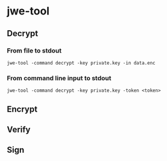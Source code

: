 # jwe-tool

## Decrypt

### From file to stdout
```
jwe-tool -command decrypt -key private.key -in data.enc
```

### From command line input to stdout
```
jwe-tool -command decrypt -key private.key -token <token>
```

## Encrypt

## Verify

## Sign